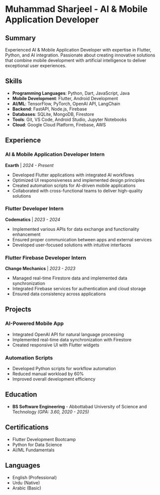 # Muhammad Sharjeel - AI & Mobile Application Developer

## Summary
Experienced AI & Mobile Application Developer with expertise in Flutter, Python, and AI integration. Passionate about creating innovative solutions that combine mobile development with artificial intelligence to deliver exceptional user experiences.

## Skills
- **Programming Languages**: Python, Dart, JavaScript, Java
- **Mobile Development**: Flutter, Android Development
- **AI/ML**: TensorFlow, PyTorch, OpenAI API, LangChain
- **Backend**: FastAPI, Node.js, Firebase
- **Databases**: SQLite, MongoDB, Firestore
- **Tools**: Git, VS Code, Android Studio, Jupyter Notebooks
- **Cloud**: Google Cloud Platform, Firebase, AWS

## Experience

### AI & Mobile Application Developer Intern
**Exarth** | *2024 - Present*
- Developed Flutter applications with integrated AI workflows
- Optimized UI responsiveness and implemented design principles
- Created automation scripts for AI-driven mobile applications
- Collaborated with cross-functional teams to deliver high-quality solutions

### Flutter Developer Intern
**Codematics** | *2023 - 2024*
- Implemented various APIs for data exchange and functionality enhancement
- Ensured proper communication between apps and external services
- Developed user-focused solutions with intuitive interfaces

### Flutter Firebase Developer Intern
**Change Mechanics** | *2023 - 2023*
- Managed real-time Firestore data and implemented data synchronization
- Integrated Firebase services for authentication and cloud storage
- Ensured data consistency across applications

## Projects

### AI-Powered Mobile App
- Integrated OpenAI API for natural language processing
- Implemented real-time data synchronization with Firestore
- Created responsive UI with Flutter widgets

### Automation Scripts
- Developed Python scripts for workflow automation
- Reduced manual workload by 60%
- Improved overall development efficiency

## Education
- **BS Software Engineering** - Abbottabad University of Science and Technology *(GPA: 3.60, 2020 - 2025)*

## Certifications
- Flutter Development Bootcamp
- Python for Data Science
- AI/ML Fundamentals

## Languages
- English (Professional)
- Urdu (Native)
- Arabic (Basic)
